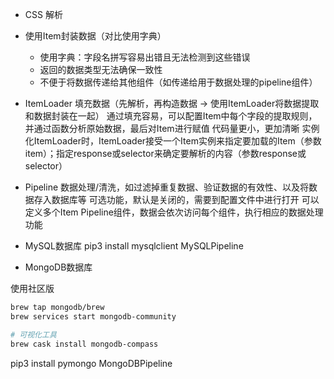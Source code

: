
* CSS 解析


* 使用Item封装数据（对比使用字典）
    * 使用字典：字段名拼写容易出错且无法检测到这些错误
    * 返回的数据类型无法确保一致性
    * 不便于将数据传递给其他组件（如传递给用于数据处理的pipeline组件）

* ItemLoader 填充数据（先解析，再构造数据 -> 使用ItemLoader将数据提取和数据封装在一起）
通过填充容易，可以配置Item中每个字段的提取规则，并通过函数分析原始数据，最后对Item进行赋值
代码量更小，更加清晰
实例化ItemLoader时，ItemLoader接受一个Item实例来指定要加载的Item（参数item）；指定response或selector来确定要解析的内容（参数response或selector）


* Pipeline
数据处理/清洗，如过滤掉重复数据、验证数据的有效性、以及将数据存入数据库等
可选功能，默认是关闭的，需要到配置文件中进行打开
可以定义多个Item Pipeline组件，数据会依次访问每个组件，执行相应的数据处理功能


* MySQL数据库
pip3 install mysqlclient
MySQLPipeline


* MongoDB数据库

使用社区版 
```bash
brew tap mongodb/brew
brew services start mongodb-community

# 可视化工具
brew cask install mongodb-compass
```
pip3 install pymongo
MongoDBPipeline


